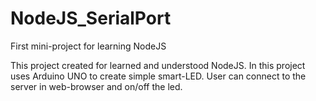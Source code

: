 # NodeJS_SerialPort
First mini-project for learning NodeJS

This project created for learned and understood NodeJS. 
In this project uses Arduino UNO to create simple smart-LED. User can connect to the server in web-browser and on/off the led. 
